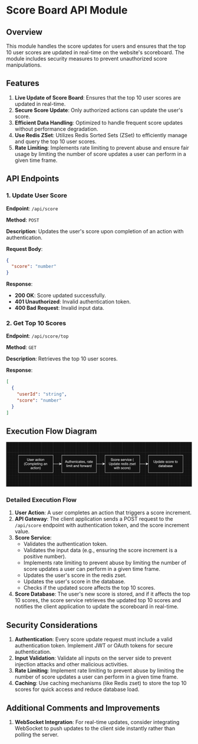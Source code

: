 # Score Board API Module

## Overview

This module handles the score updates for users and ensures that the top 10 user scores are updated in real-time on the website's scoreboard. The module includes security measures to prevent unauthorized score manipulations.

## Features

1. **Live Update of Score Board**: Ensures that the top 10 user scores are updated in real-time.
2. **Secure Score Update**: Only authorized actions can update the user's score.
3. **Efficient Data Handling**: Optimized to handle frequent score updates without performance degradation.
4. **Use Redis ZSet**: Utilizes Redis Sorted Sets (ZSet) to efficiently manage and query the top 10 user scores.
5. **Rate Limiting**: Implements rate limiting to prevent abuse and ensure fair usage by limiting the number of score updates a user can perform in a given time frame.

## API Endpoints

### 1. Update User Score

**Endpoint**: `/api/score`

**Method**: `POST`

**Description**: Updates the user's score upon completion of an action with authentication.

**Request Body**:

```json
{
  "score": "number"
}
```

**Response**:

- **200 OK**: Score updated successfully.
- **401 Unauthorized**: Invalid authentication token.
- **400 Bad Request**: Invalid input data.

### 2. Get Top 10 Scores

**Endpoint**: `/api/score/top`

**Method**: `GET`

**Description**: Retrieves the top 10 user scores.

**Response**:

```json
[
  {
    "userId": "string",
    "score": "number"
  }
]
```

## Execution Flow Diagram

![alt text](image.png)

### Detailed Execution Flow

1. **User Action**: A user completes an action that triggers a score increment.
2. **API Gateway**: The client application sends a POST request to the `/api/score` endpoint with authentication token, and the score increment value.
3. **Score Service**:
   - Validates the authentication token.
   - Validates the input data (e.g., ensuring the score increment is a positive number).
   - Implements rate limiting to prevent abuse by limiting the number of score updates a user can perform in a given time frame.
   - Updates the user's score in the redis zset.
   - Updates the user's score in the database.
   - Checks if the updated score affects the top 10 scores.
4. **Score Database**: The user's new score is stored, and if it affects the top 10 scores, the score service retrieves the updated top 10 scores and notifies the client application to update the scoreboard in real-time.

## Security Considerations

1. **Authentication**: Every score update request must include a valid authentication token. Implement JWT or OAuth tokens for secure authentication.
2. **Input Validation**: Validate all inputs on the server side to prevent injection attacks and other malicious activities.
3. **Rate Limiting**: Implement rate limiting to prevent abuse by limiting the number of score updates a user can perform in a given time frame.
4. **Caching**: Use caching mechanisms (like Redis zset) to store the top 10 scores for quick access and reduce database load.

## Additional Comments and Improvements

1. **WebSocket Integration**: For real-time updates, consider integrating WebSocket to push updates to the client side instantly rather than polling the server.
